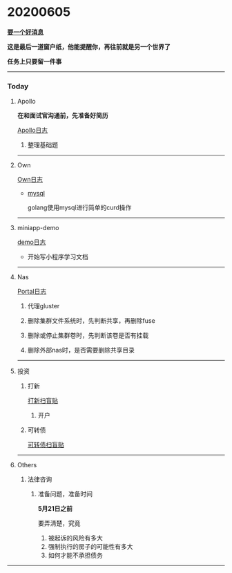 # 20200605

 **[要一个好消息]()**

**这是最后一道窗户纸，他能提醒你，再往前就是另一个世界了**

**任务上只要留一件事**

---

### Today 

1. Apollo

   **在和面试官沟通前，先准备好简历**

   [Apollo日志](../Project/apollo/Apollo日志.md)

   1. 整理基础题

      
   
   

   ---

2. Own

   [Own日志](../Project/own/Own日志.md)

   + [mysql](O:\own\doc\部署文档\mysql)

     golang使用mysql进行简单的curd操作

     

   ---

3. miniapp-demo

   [demo日志](../Project/demo/demo日志.md)

   + 开始写小程序学习文档

     

   ---

4. Nas

   [Portal日志](../Project/work/nas/Portal日志.md)

   1. 代理gluster 

   2. 删除集群文件系统时，先判断共享，再删除fuse

   3. 删除或停止集群卷时，先判断该卷是否有挂载

   4. 删除外部nas时，是否需要删除共享目录

      

   

   ---

5. 投资
   
   1. 打新
   
      [打新扫盲贴](也谈钱，老钱说钱，孟岩，越女事务所)
   
      1. 开户
   
         
      
   2. 可转债
   
      [可转债扫盲贴]()
   
      
   
   ---
   
6. Others

   1. 法律咨询
      1. 准备问题，准备时间
      
         **5月21日之前**
      
         要弄清楚，究竟
      
         1. 被起诉的风险有多大
         2. 强制执行的房子的可能性有多大
         3. 如何才能不承担债务
      



---












